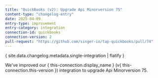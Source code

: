 ```yaml
---
title: "QuickBooks (v2): Upgrade Api Minorversion 75"
content-type: "changelog-entry"
date: 2025-04-09
entry-type: improvement
entry-category: integration
connection-id: quickbooks
connection-version: 2
pull-request: "https://github.com/singer-io/tap-quickbooks/pull/74"
---
```

{ site.data.changelog.metadata.single-integration | flatify }

We've improved our { this-connection.display_name } (v{ this-connection.this-version }) integration to upgrade Api Minorversion 75.